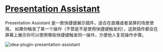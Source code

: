 # [Presentation Assistant](https://plugins.jetbrains.com/plugin/7345-presentation-assistant)

Presentation Assistant 是一款快捷键展示插件，适合在直播或者录屏的场景使用。
如果你触发了某一个操作（不管是不是使用快捷键触发的），这款插件都会在屏幕上展示你可以使用哪些快捷键触发同一操作，方便他人复现操作步骤。

![idea-plugin-presentation-assistant](https://picgo-daily.oss-cn-guangzhou.aliyuncs.com/picgo-daily/2023/83dcd2a7c6496ec8e11777103c0810f5.png)
